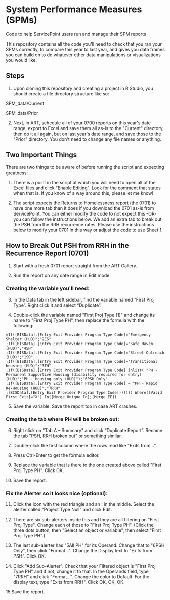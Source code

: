 # System Performance Measures (SPMs)

Code to help ServicePoint users run and manage their SPM reports

This repository contains all the code you'll need to check that you ran your SPMs correctly, to compare this year to last year, and gives you data frames you can build on to do whatever other data manipulations or visualizations you would like.

## Steps

1. Upon cloning this repository and creating a project in R Studio, you should create a file directory structure like so:

SPM_data/Current

SPM_data/Prior

2. Next, in ART, schedule all of your 0700 reports on this year's date range, export to Excel and save them all as-is to the "Current" directory, then do it all again, but on last year's date range, and save those to the "Prior" directory. You don't need to change any file names or anything.

## Two Important Things

There are two things to be aware of before running the script and expecting greatness: 

1. There is a point in the script at which you will need to open all of the Excel files and click "Enable Editing". Look for the comment that states when that is. If you know of a way around this, please let me know!

2. The script expects the Returns to Homelessness report (the 0701) to have one more tab than it does if you download the 0701 as-is from ServicePoint. You can either modify the code to not expect this -OR- you can follow the instructions below. We add an extra tab to break out the PSH from the RRH recurrence rates. Please use the instructions below to modify your 0701 in this way or adjust the code to use Sheet 1.

## How to Break Out PSH from RRH in the Recurrence Report (0701)

1. Start with a fresh 0701 report straight from the ART Gallery.

2. Run the report on any date range in Edit mode.

### Creating the variable you'll need:

3. In the Data tab in the left sidebar, find the variable named “First Proj Type”. Right click it and select “Duplicate”.

4. Double-click the variable named "First Proj Type (1)" and change its name to "First Proj Type PH", then replace the formula with the following:

```
=If([BISData].[Entry Exit Provider Program Type Code]="Emergency Shelter (HUD)";"2ES"
;If([BISData].[Entry Exit Provider Program Type Code]="Safe Haven (HUD)";"4SH"
;If([BISData].[Entry Exit Provider Program Type Code]="Street Outreach (HUD)";"1SO"
;If([BISData].[Entry Exit Provider Program Type Code]="Transitional housing (HUD)";"3TH"
;If([BISData].[Entry Exit Provider Program Type Code] inlist( "PH - Permanent Supportive Housing (disability required for entry) (HUD)";"PH - Housing only (HUD)");"6PSH Only"
;If([BISData].[Entry Exit Provider Program Type Code] = "PH - Rapid Re-Housing (HUD)";"7RRH"
;[BISData].[Entry Exit Provider Program Type Code])))))) Where([Valid First Exit]="X") In([Merge Unique Id];[Merge EE])
```

5. Save the variable. Save the report too in case ART crashes.

### Creating the tab where PH will be broken out:

6. Right click on "Tab A – Summary" and click “Duplicate Report”. Rename the tab "PSH, RRH broken out" or something similar.

7. Double-click the first column where the rows read like "Exits from...".

8. Press Ctrl-Enter to get the formula editor.

9. Replace the variable that is there to the one created above called "First Proj Type PH". Click OK.

10. Save the report.

### Fix the Alerter so it looks nice (optional):

11. Click the icon with the red triangle and an ! in the middle. Select the alerter called "Project Type Null" and click Edit.

12. There are six sub-alerters inside this and they are all filtering on "First Proj Type". Change each of those to "First Proj Type PH". (Click the three dots button, then "Select an object or variable", then select "First Proj Type PH".)

13. The last sub-alerter has "5All PH" for its Operand. Change that to "6PSH Only", then click "Format...". Change the Display text to "Exits from PSH". Click OK.

14. Click "Add Sub-Alerter". Check that your Filtered object is "First Proj Type PH" and if not, change it to that. In the Operands field, type "7RRH" and click "Format...". Change the color to Default. For the display text, type "Exits from RRH". Click OK, OK, OK.

15.Save the report.


